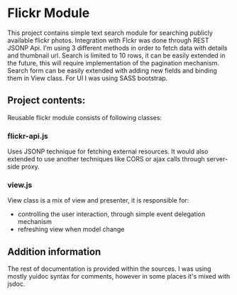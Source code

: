 # Flickr Module

This project contains simple text search module for searching publicly available flickr photos.
Integration with Flckr was done through REST JSONP Api. I'm using 3 different methods in order to fetch data with
details and thumbnail url. Search is limited to 10 rows, it can be easily extended in the future, this will require
implementation of the pagination mechanism.
Search form can be easily extended with adding new fields and binding them in View class.
For UI I was using SASS bootstrap.

## Project contents:
Reusable flickr module consists of following classes:

### flickr-api.js
Uses JSONP technique for fetching external resources. It would also extended to use another techniques like CORS or
ajax calls through server-side proxy.

### view.js
View class is a mix of view and presenter, it is responsible for:
 * controlling the user interaction, through simple event delegation mechanism
 * refreshing view when model change

## Addition information
The rest of documentation is provided within the sources.
I was using mostly yuidoc syntax for comments, however in some places it's mixed with jsdoc.



